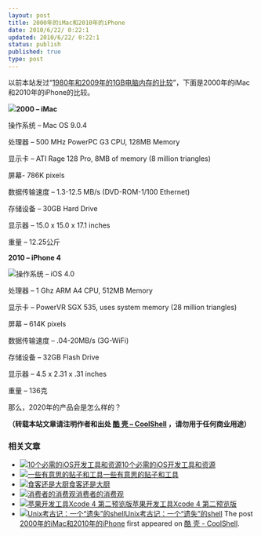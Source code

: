 ```yaml
---
layout: post
title: 2000年的iMac和2010年的iPhone
date: 2010/6/22/ 0:22:1
updated: 2010/6/22/ 0:22:1
status: publish
published: true
type: post
---
```


以前本站发过“[1980年和2009年的1GB电脑内存的比较](https://coolshell.cn/articles/410.html)”，下面是2000年的iMac和2010年的iPhone的比较。


**![](http://ecx.images-amazon.com/images/I/5176XS40F9L._SL500_AA300_.jpg)2000 – iMac**


操作系统 – Mac OS 9.0.4  

处理器 – 500 MHz PowerPC G3 CPU, 128MB Memory  

显示卡 – ATI Rage 128 Pro, 8MB of memory (8 million triangles)  

屏幕- 786K pixels  

数据传输速度 – 1.3-12.5 MB/s (DVD-ROM-1/100 Ethernet)  

存储设备 – 30GB Hard Drive  

显示器 – 15.0 x 15.0 x 17.1 inches  

重量 – 12.25公斤  





**2010 – iPhone 4**  

![](http://t1.gstatic.com/images?q=tbn:VkjdzNuO9IeljM::&t=1&h=230&w=219&usg=__J0lvg_8oUj7dWkO_vK95Fkys1ew=)操作系统 – iOS 4.0  

处理器 – 1 Ghz ARM A4 CPU, 512MB Memory  

显示卡 – PowerVR SGX 535, uses system memory (28 million triangles)  

屏幕 – 614K pixels  

数据传输速度 – .04-20MB/s (3G-WiFi)  

存储设备 – 32GB Flash Drive  

显示器 – 4.5 x 2.31 x .31 inches  

重量 – 136克


那么，2020年的产品会是怎么样的？



**（转载本站文章请注明作者和出处 [酷 壳 – CoolShell](https://coolshell.cn/) ，请勿用于任何商业用途）**



### 相关文章

* [![10个必需的iOS开发工具和资源](https://coolshell.cn/wp-content/plugins/wordpress-23-related-posts-plugin/static/thumbs/29.jpg)](https://coolshell.cn/articles/5089.html)[10个必需的iOS开发工具和资源](https://coolshell.cn/articles/5089.html)
* [![一些有意思的贴子和工具](https://coolshell.cn/wp-content/plugins/wordpress-23-related-posts-plugin/static/thumbs/14.jpg)](https://coolshell.cn/articles/3903.html)[一些有意思的贴子和工具](https://coolshell.cn/articles/3903.html)
* [![食客还是大厨](https://coolshell.cn/wp-content/plugins/wordpress-23-related-posts-plugin/static/thumbs/1.jpg)](https://coolshell.cn/articles/3589.html)[食客还是大厨](https://coolshell.cn/articles/3589.html)
* [![消费者的消费观](https://coolshell.cn/wp-content/uploads/2010/09/1-150x150.png)](https://coolshell.cn/articles/2913.html)[消费者的消费观](https://coolshell.cn/articles/2913.html)
* [![苹果开发工具Xcode 4 第二预览版](https://coolshell.cn/wp-content/plugins/wordpress-23-related-posts-plugin/static/thumbs/2.jpg)](https://coolshell.cn/articles/2719.html)[苹果开发工具Xcode 4 第二预览版](https://coolshell.cn/articles/2719.html)
* [![Unix考古记：一个“遗失”的shell](https://coolshell.cn/wp-content/uploads/2013/04/figure1-150x150.gif)](https://coolshell.cn/articles/9410.html)[Unix考古记：一个“遗失”的shell](https://coolshell.cn/articles/9410.html)
The post [2000年的iMac和2010年的iPhone](https://coolshell.cn/articles/2507.html) first appeared on [酷 壳 - CoolShell](https://coolshell.cn).